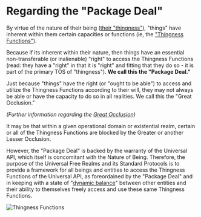 # Regarding the "Package Deal"

By virtue of the nature of their being ([their "thingness"](https://github.com/EarlyClues/UniversalFreeRealmsStandardProtocols/blob/master/ThingnessOfThings.md)), "things" have inherent within them certain capacities or functions (ie, the ["Thingness Functions"](https://github.com/EarlyClues/UniversalFreeRealmsStandardProtocols/blob/master/ThingnessFunctions.md)). 

Because if its inherent within their nature, then things have an essential non-transferable (or inalienable) "right" to access the Thingness Functions (read: they have a "right" in that it is "right" and fitting that they do so - it is part of the primary TOS of "thingness"). **We call this the "Package Deal."**

Just because "things" have the right (or "ought to be able") to access and utilize the Thingness Functions according to their will, they may not always be able or have the capacity to do so in all realities. We call this the "Great Occlusion." 

*(Further information regarding the [Great Occlusion](https://www.youtube.com/watch?v=zvlzCIbnVuc))*

It may be that within a given operational domain or existential realm, certain or all of the Thingness Functions are blocked by the Greater or another Lesser Occlusion.

However, the "Package Deal" is backed by the warranty of the Universal API, which itself is concomitant with the Nature of Being. Therefore, the purpose of the Universal Free Realms and its Standard Protocols is to provide a framework for all beings and entities to access the Thingness Functions of the Universal API, as foreordained by the "Package Deal" and in keeping with a state of "[dynamic balance](https://github.com/EarlyClues/UniversalFreeRealmsStandardProtocols/blob/master/Declaration_Of_Entity_Rights.md)" between other entities and their ability to themselves freely access and use these same Thingness Functions.

![Thingness Functions](https://pbs.twimg.com/media/Bxn9B9XCQAArGHj.png)
